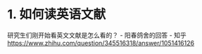 # 1. 如何读英语文献


研究生们刚开始看英文文献是怎么看的？ \- 阳春鸽舍的回答 \- 知乎 https://www.zhihu.com/question/345516318/answer/1051416126


















